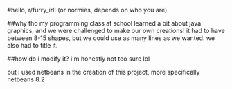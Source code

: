 #hello, r/furry_irl!
(or normies, depends on who you are)

##why tho
my programming class at school learned a bit about java graphics, 
and we were challenged to make our own creations! it had to have 
between 8-15 shapes, but we could use as many lines as we wanted.
we also had to title it.

##how do i modify it?
i'm honestly not too sure lol

but i used netbeans in the creation of this project, more 
specifically netbeans 8.2
